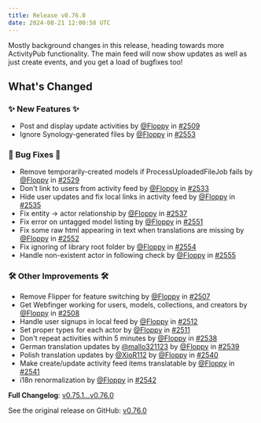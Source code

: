 ```yaml
---
title: Release v0.76.0
date: 2024-08-21 12:00:58 UTC
---
```

Mostly background changes in this release, heading towards more ActivityPub functionality. The main feed will now show updates as well as just create events, and you get a load of bugfixes too!

## What's Changed
### ✨ New Features ✨
* Post and display update activities by [@Floppy](https://github.com/Floppy) in [#2509](https://github.com/manyfold3d/manyfold/pull/2509)
* Ignore Synology-generated files by [@Floppy](https://github.com/Floppy) in [#2553](https://github.com/manyfold3d/manyfold/pull/2553)
### 🐛 Bug Fixes 🐛
* Remove temporarily-created models if ProcessUploadedFileJob fails by [@Floppy](https://github.com/Floppy) in [#2529](https://github.com/manyfold3d/manyfold/pull/2529)
* Don't link to users from activity feed by [@Floppy](https://github.com/Floppy) in [#2533](https://github.com/manyfold3d/manyfold/pull/2533)
* Hide user updates and fix local links in activity feed by [@Floppy](https://github.com/Floppy) in [#2535](https://github.com/manyfold3d/manyfold/pull/2535)
* Fix entity -> actor relationship by [@Floppy](https://github.com/Floppy) in [#2537](https://github.com/manyfold3d/manyfold/pull/2537)
* Fix error on untagged model listing by [@Floppy](https://github.com/Floppy) in [#2551](https://github.com/manyfold3d/manyfold/pull/2551)
* Fix some raw html appearing in text when translations are missing by [@Floppy](https://github.com/Floppy) in [#2552](https://github.com/manyfold3d/manyfold/pull/2552)
* Fix ignoring of library root folder by [@Floppy](https://github.com/Floppy) in [#2554](https://github.com/manyfold3d/manyfold/pull/2554)
* Handle non-existent actor in following check by [@Floppy](https://github.com/Floppy) in [#2555](https://github.com/manyfold3d/manyfold/pull/2555)
### 🛠️ Other Improvements 🛠️
* Remove Flipper for feature switching by [@Floppy](https://github.com/Floppy) in [#2507](https://github.com/manyfold3d/manyfold/pull/2507)
* Get Webfinger working for users, models, collections, and creators by [@Floppy](https://github.com/Floppy) in [#2508](https://github.com/manyfold3d/manyfold/pull/2508)
* Handle user signups in local feed by [@Floppy](https://github.com/Floppy) in [#2512](https://github.com/manyfold3d/manyfold/pull/2512)
* Set proper types for each actor by [@Floppy](https://github.com/Floppy) in [#2511](https://github.com/manyfold3d/manyfold/pull/2511)
* Don't repeat activities within 5 minutes by [@Floppy](https://github.com/Floppy) in [#2538](https://github.com/manyfold3d/manyfold/pull/2538)
* German translation updates by [@mallo321123](https://github.com/mallo321123) by [@Floppy](https://github.com/Floppy) in [#2539](https://github.com/manyfold3d/manyfold/pull/2539)
* Polish translation updates by [@XioR112](https://github.com/XioR112) by [@Floppy](https://github.com/Floppy) in [#2540](https://github.com/manyfold3d/manyfold/pull/2540)
* Make create/update activity feed items translatable by [@Floppy](https://github.com/Floppy) in [#2541](https://github.com/manyfold3d/manyfold/pull/2541)
* i18n renormalization by [@Floppy](https://github.com/Floppy) in [#2542](https://github.com/manyfold3d/manyfold/pull/2542)


**Full Changelog**: [v0.75.1...v0.76.0](https://github.com/manyfold3d/manyfold/compare/v0.75.1...v0.76.0)

See the original release on GitHub: [v0.76.0](https://github.com/manyfold3d/manyfold/releases/tag/v0.76.0)
